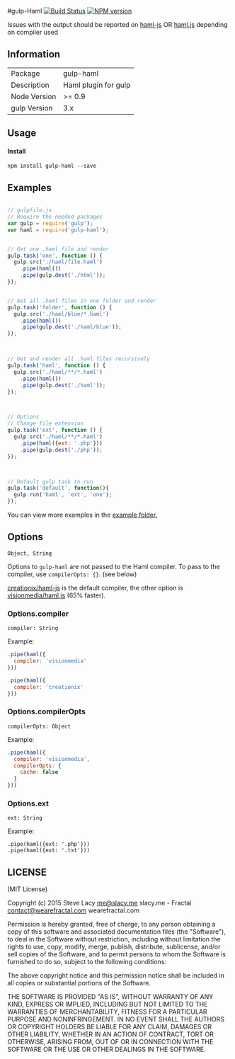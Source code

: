#gulp-Haml
[![Build Status](https://travis-ci.org/stevelacy/gulp-haml.png?branch=master)](https://travis-ci.org/stevelacy/gulp-haml)
[![NPM version](https://badge.fury.io/js/gulp-haml.png)](http://badge.fury.io/js/gulp-haml)

Issues with the output should be reported on [haml-js](https://github.com/creationix/haml-js) OR [haml.js](https://github.com/visionmedia/haml.js) depending on compiler used

## Information

<table>
<tr>
<td>Package</td><td>gulp-haml</td>
</tr>
<tr>
<td>Description</td>
<td>Haml plugin for gulp</td>
</tr>
<tr>
<td>Node Version</td>
<td>>= 0.9</td>
</tr>
<tr>
<td>gulp Version</td>
<td>3.x</td>
</tr>
</table>

## Usage
#### Install
    npm install gulp-haml --save

## Examples

```javascript

// gulpfile.js
// Require the needed packages
var gulp = require('gulp');
var haml = require('gulp-haml');


// Get one .haml file and render
gulp.task('one', function () {
  gulp.src('./haml/file.haml')
    .pipe(haml())
    .pipe(gulp.dest('./html'));
});


// Get all .haml files in one folder and render
gulp.task('folder', function () {
  gulp.src('./haml/blue/*.haml')
    .pipe(haml())
    .pipe(gulp.dest('./haml/blue'));
});



// Get and render all .haml files recursively
gulp.task('haml', function () {
  gulp.src('./haml/**/*.haml')
    .pipe(haml())
    .pipe(gulp.dest('./haml'));
});



// Options
// Change file extension
gulp.task('ext', function () {
  gulp.src('./haml/**/*.haml')
    .pipe(haml({ext: '.php'}))
    .pipe(gulp.dest('./php'));
});



// Default gulp task to run
gulp.task('default', function(){
  gulp.run('haml', 'ext', 'one');
});

```
You can view more examples in the [example folder.](https://github.com/stevelacy/gulp-haml/tree/master/examples)

## Options
`Object, String`

Options to `gulp-haml` are not passed to the Haml compiler. To pass to the compiler, use `compilerOpts: {}`. (see below)

[creationix/haml-js](https://github.com/creationix/haml-js) is the default compiler, the other option is [visionmedia/haml.js](https://github.com/visionmedia/haml.js) (65% faster).

### Options.compiler
`compiler: String`

Example:
```javascript
.pipe(haml({
  compiler: 'visionmedia'
}))

.pipe(haml({
  compiler: 'creationix'
}))
```

### Options.compilerOpts
`compilerOpts: Object`

Example:
```javascript
.pipe(haml({
  compiler: 'visionmedia',
  compilerOpts: {
    cache: false
  }
}))
```

### Options.ext
`ext: String`

Example:

    .pipe(haml({ext: '.php'}))
    .pipe(haml({ext: '.txt'}))






## LICENSE

(MIT License)

Copyright (c) 2015 Steve Lacy <me@slacy.me> slacy.me - Fractal <contact@wearefractal.com> wearefractal.com

Permission is hereby granted, free of charge, to any person obtaining
a copy of this software and associated documentation files (the
"Software"), to deal in the Software without restriction, including
without limitation the rights to use, copy, modify, merge, publish,
distribute, sublicense, and/or sell copies of the Software, and to
permit persons to whom the Software is furnished to do so, subject to
the following conditions:

The above copyright notice and this permission notice shall be
included in all copies or substantial portions of the Software.

THE SOFTWARE IS PROVIDED "AS IS", WITHOUT WARRANTY OF ANY KIND,
EXPRESS OR IMPLIED, INCLUDING BUT NOT LIMITED TO THE WARRANTIES OF
MERCHANTABILITY, FITNESS FOR A PARTICULAR PURPOSE AND
NONINFRINGEMENT. IN NO EVENT SHALL THE AUTHORS OR COPYRIGHT HOLDERS BE
LIABLE FOR ANY CLAIM, DAMAGES OR OTHER LIABILITY, WHETHER IN AN ACTION
OF CONTRACT, TORT OR OTHERWISE, ARISING FROM, OUT OF OR IN CONNECTION
WITH THE SOFTWARE OR THE USE OR OTHER DEALINGS IN THE SOFTWARE.
